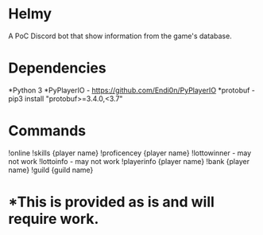 # Helmy
A PoC Discord bot that show information from the game's database.

# Dependencies

*Python 3
*PyPlayerIO - https://github.com/Endi0n/PyPlayerIO
*protobuf - pip3 install "protobuf>=3.4.0,<3.7"

# Commands

!online
!skills {player name}
!proficencey {player name}
!lottowinner - may not work
!lottoinfo - may not work
!playerinfo {player name}
!bank {player name}
!guild {guild name}

# *This is provided as is and will require work.
